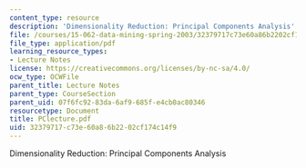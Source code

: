 ```yaml
---
content_type: resource
description: 'Dimensionality Reduction: Principal Components Analysis'
file: /courses/15-062-data-mining-spring-2003/32379717c73e60a86b2202cf174c14f9_PClecture.pdf
file_type: application/pdf
learning_resource_types:
- Lecture Notes
license: https://creativecommons.org/licenses/by-nc-sa/4.0/
ocw_type: OCWFile
parent_title: Lecture Notes
parent_type: CourseSection
parent_uid: 07f6fc92-83da-6af9-685f-e4cb0ac80346
resourcetype: Document
title: PClecture.pdf
uid: 32379717-c73e-60a8-6b22-02cf174c14f9
---
```

Dimensionality Reduction: Principal Components Analysis